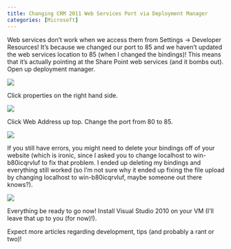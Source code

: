 ```yaml
---
title: Changing CRM 2011 Web Services Port via Deployment Manager
categories: [Microsoft]
---
```



Web services don’t work when we access them from Settings -> Developer Resources! It’s because we changed our port to 85 and we haven’t updated the web services location to 85 (when I changed the bindings)! This means that it’s actually pointing at the Share Point web services (and it bombs out). Open up deployment manager.

![][2]

 [2]: /assets/img/old/CRM2011_Web_Services_Menu_1.png

Click properties on the right hand side.

![][3]

 [3]: /assets/img/old/CRM2011_Web_Services_Dep_2.png

Click Web Address up top. Change the port from 80 to 85.

![][4]

 [4]: /assets/img/old/CRM2011_Web_Services_80_85_3.png

If you still have errors, you might need to delete your bindings off of your website (which is ironic, since I asked you to change localhost to win-b80icqrvluf to fix that problem. I ended up deleting my bindings and everything still worked (so I’m not sure why it ended up fixing the file upload by changing localhost to win-b80icqrvluf, maybe someone out there knows?). 

![][5]

 [5]: /assets/img/old/CRM2011_Web_Services_Delete_Bindings_4.png

Everything be ready to go now! Install Visual Studio 2010 on your VM (I’ll leave that up to you (for now)!). 

Expect more articles regarding development, tips (and probably a rant or two)!